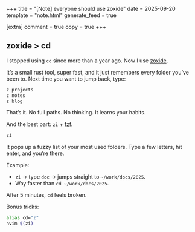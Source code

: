 +++
title = "[Note] everyone should use zoxide" 
date = 2025-09-20
template = "note.html"
generate_feed = true

[extra]
comment = true
copy = true
+++

## zoxide > cd

I stopped using `cd` since more than a year ago.
Now I use [zoxide](https://github.com/ajeetdsouza/zoxide).

It’s a small rust tool, super fast, and it just remembers every folder you’ve been to.
Next time you want to jump back, type:

```bash
z projects
z notes
z blog
```

That’s it. No full paths. No thinking. It learns your habits.

And the best part: `zi` + [fzf](https://github.com/junegunn/fzf).

```bash
zi
```

It pops up a fuzzy list of your most used folders. Type a few letters, hit enter, and you’re there.

Example:

- `zi` → type `doc` → jumps straight to `~/work/docs/2025`.
- Way faster than `cd ~/work/docs/2025`.

After 5 minutes, `cd` feels broken.

Bonus tricks:

```bash
alias cd="z"
nvim $(zi)
```
